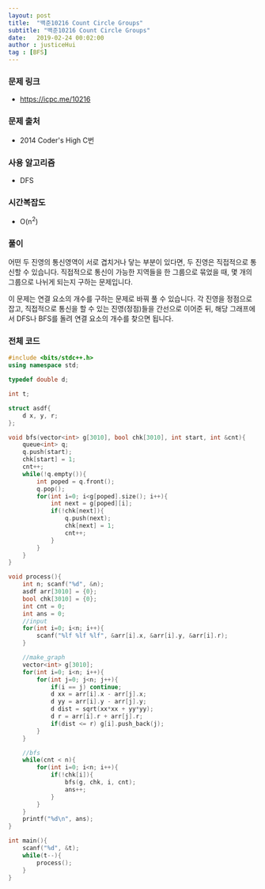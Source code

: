 ```yaml
---
layout: post
title:  "백준10216 Count Circle Groups"
subtitle: "백준10216 Count Circle Groups"
date:   2019-02-24 00:02:00
author : justiceHui
tag : [BFS]
---
```


### 문제 링크
* https://icpc.me/10216

### 문제 출처
* 2014 Coder's High C번

### 사용 알고리즘
* DFS

### 시간복잡도
* O(n<sup>2</sup>)

### 풀이
어떤 두 진영의 통신영역이 서로 겹치거나 닿는 부분이 있다면, 두 진영은 직접적으로 통신할 수 있습니다. 직접적으로 통신이 가능한 지역들을 한 그룹으로 묶었을 때, 몇 개의 그룹으로 나뉘게 되는지 구하는 문제입니다.

이 문제는 연결 요소의 개수를 구하는 문제로 바꿔 풀 수 있습니다. 각 진영을 정점으로 잡고, 직접적으로 통신을 할 수 있는 진영(정점)들을 간선으로 이어준 뒤, 해당 그래프에서 DFS나 BFS를 돌려 연결 요소의 개수를 찾으면 됩니다.

### 전체 코드
```cpp
#include <bits/stdc++.h>
using namespace std;

typedef double d;

int t;

struct asdf{
	d x, y, r;
};

void bfs(vector<int> g[3010], bool chk[3010], int start, int &cnt){
	queue<int> q;
	q.push(start);
	chk[start] = 1;
	cnt++;
	while(!q.empty()){
		int poped = q.front();
		q.pop();
		for(int i=0; i<g[poped].size(); i++){
			int next = g[poped][i];
			if(!chk[next]){
				q.push(next);
				chk[next] = 1;
				cnt++;
			}
		}
	}
}

void process(){
	int n; scanf("%d", &n);
	asdf arr[3010] = {0};
	bool chk[3010] = {0};
	int cnt = 0;
	int ans = 0;
	//input
	for(int i=0; i<n; i++){
		scanf("%lf %lf %lf", &arr[i].x, &arr[i].y, &arr[i].r);
	}

	//make_graph
	vector<int> g[3010];
	for(int i=0; i<n; i++){
		for(int j=0; j<n; j++){
			if(i == j) continue;
			d xx = arr[i].x - arr[j].x;
			d yy = arr[i].y - arr[j].y;
			d dist = sqrt(xx*xx + yy*yy);
			d r = arr[i].r + arr[j].r;
			if(dist <= r) g[i].push_back(j);
		}
	}

	//bfs
	while(cnt < n){
		for(int i=0; i<n; i++){
			if(!chk[i]){
				bfs(g, chk, i, cnt);
				ans++;
			}
		}
	}
	printf("%d\n", ans);
}

int main(){
	scanf("%d", &t);
	while(t--){
		process();
	}
}
```
